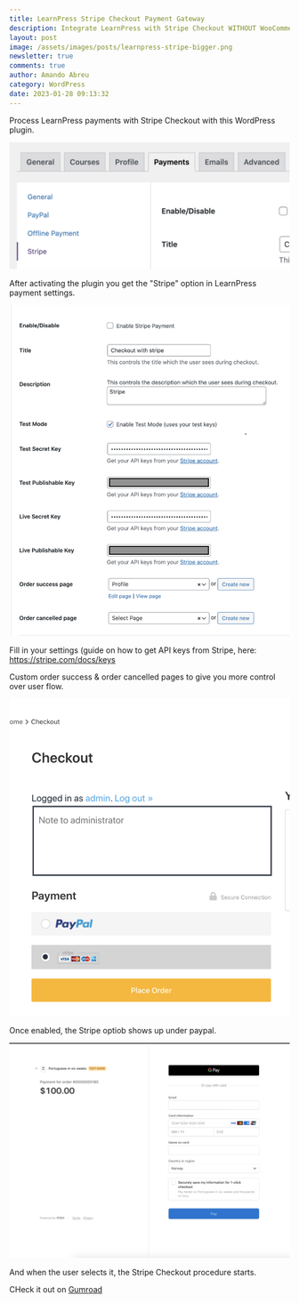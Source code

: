 ```yaml
---
title: LearnPress Stripe Checkout Payment Gateway
description: Integrate LearnPress with Stripe Checkout WITHOUT WooCommerce
layout: post
image: /assets/images/posts/learnpress-stripe-bigger.png
newsletter: true
comments: true
author: Amando Abreu
category: WordPress
date: 2023-01-28 09:13:32
---
```

Process LearnPress payments with Stripe Checkout with this WordPress plugin.

![](/assets/images/posts/screenshot-2023-01-28-at-23.16.44.png)

A﻿fter activating the plugin you get the "Stripe" option in LearnPress payment settings.

![](/assets/images/posts/screenshot-2023-01-28-at-23.16.27.png)

F﻿ill in your settings (guide on how to get API keys from Stripe, here: <https://stripe.com/docs/keys>


Custom order success & order cancelled pages to give you more control over user flow.

![](/assets/images/posts/screenshot-2023-01-27-at-16.40.36.png)

Once enabled, the Stripe optiob shows up under paypal.

![](/assets/images/posts/screenshot-2023-01-27-at-16.40.47.png)

And when the user selects it, the Stripe Checkout procedure starts.

C﻿Heck it out on [Gumroad](https://amandoabreu.gumroad.com/l/stripe-checkout-for-learnpress)